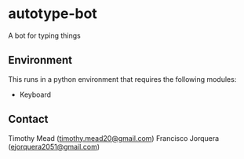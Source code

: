 # autotype-bot
A bot for typing things

## Environment
This runs in a python environment that requires the following modules:
- Keyboard

## Contact
Timothy Mead (timothy.mead20@gmail.com)
Francisco Jorquera (ejorquera2051@gmail.com)